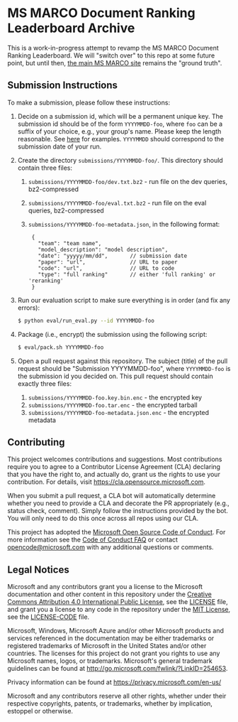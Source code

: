 # MS MARCO Document Ranking Leaderboard Archive

This is a work-in-progress attempt to revamp the MS MARCO Document Ranking Leaderboard.
We will "switch over" to this repo at some future point, but until then, [the main MS MARCO site](https://microsoft.github.io/msmarco/) remains the "ground truth".

## Submission Instructions

To make a submission, please follow these instructions:

1. Decide on a submission id, which will be a permanent unique key. The submission id should be of the form `YYYYMMDD-foo`, where `foo` can be a suffix of your choice, e.g., your group's name.
Please keep the length reasonable.
See [here](https://github.com/microsoft/MSMARCO-Document-Ranking-Archive/tree/main/submissions) for examples.
`YYYYMMDD` should correspond to the submission date of your run.

2. Create the directory `submissions/YYYYMMDD-foo/`. This directory should contain three files:
   1. `submissions/YYYYMMDD-foo/dev.txt.bz2` - run file on the dev queries, bz2-compressed
   2. `submissions/YYYYMMDD-foo/eval.txt.bz2` - run file on the eval queries, bz2-compressed
   3. `submissions/YYYYMMDD-foo-metadata.json`, in the following format:

       ```
        {
          "team": "team name",
          "model_description": "model description",
          "date": "yyyyy/mm/dd",       // submission date
          "paper": "url",              // URL to paper
          "code": "url",               // URL to code
          "type": "full ranking"       // either 'full ranking' or 'reranking'
        }
       ```

3. Run our evaluation script to make sure everything is in order (and fix any errors):
   ```bash
   $ python eval/run_eval.py --id YYYYMMDD-foo
   ```

4. Package (i.e., encrypt) the submission using the following script:
   ```bash
   $ eval/pack.sh YYYYMMDD-foo
   ```

5. Open a pull request against this repository.
The subject (title) of the pull request should be "Submission YYYYMMDD-foo", where `YYYYMMDD-foo` is the submission id you decided on.
This pull request should contain exactly three files:
   1. `submissions/YYYYMMDD-foo.key.bin.enc` - the encrypted key
   2. `submissions/YYYYMMDD-foo.tar.enc` - the encrypted tarball
   3. `submissions/YYYYMMDD-foo-metadata.json.enc` - the encrypted metadata

## Contributing

This project welcomes contributions and suggestions.  Most contributions require you to agree to a
Contributor License Agreement (CLA) declaring that you have the right to, and actually do, grant us
the rights to use your contribution. For details, visit https://cla.opensource.microsoft.com.

When you submit a pull request, a CLA bot will automatically determine whether you need to provide
a CLA and decorate the PR appropriately (e.g., status check, comment). Simply follow the instructions
provided by the bot. You will only need to do this once across all repos using our CLA.

This project has adopted the [Microsoft Open Source Code of Conduct](https://opensource.microsoft.com/codeofconduct/).
For more information see the [Code of Conduct FAQ](https://opensource.microsoft.com/codeofconduct/faq/) or
contact [opencode@microsoft.com](mailto:opencode@microsoft.com) with any additional questions or comments.

## Legal Notices

Microsoft and any contributors grant you a license to the Microsoft documentation and other content
in this repository under the [Creative Commons Attribution 4.0 International Public License](https://creativecommons.org/licenses/by/4.0/legalcode),
see the [LICENSE](LICENSE) file, and grant you a license to any code in the repository under the [MIT License](https://opensource.org/licenses/MIT), see the
[LICENSE-CODE](LICENSE-CODE) file.

Microsoft, Windows, Microsoft Azure and/or other Microsoft products and services referenced in the documentation
may be either trademarks or registered trademarks of Microsoft in the United States and/or other countries.
The licenses for this project do not grant you rights to use any Microsoft names, logos, or trademarks.
Microsoft's general trademark guidelines can be found at http://go.microsoft.com/fwlink/?LinkID=254653.

Privacy information can be found at https://privacy.microsoft.com/en-us/

Microsoft and any contributors reserve all other rights, whether under their respective copyrights, patents,
or trademarks, whether by implication, estoppel or otherwise.
